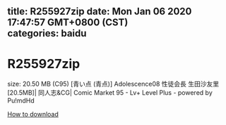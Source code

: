 
title: R255927zip
date: Mon Jan 06 2020 17:47:57 GMT+0800 (CST)    
categories: baidu
---

# R255927zip
size: 20.50 MB
 (C95) [青い点 (青点)] Adolescence08 性徒会長 生田沙友里 [20.5MB]| 同人志&CG| Comic Market 95 - Lv+ Level Plus - powered by Pu!mdHd
 

[How to download](https://bpcam.bemobtrk.com/go/2ceec3aa-1ca2-46d6-b9ff-aaa5c184517c?jno=4825)